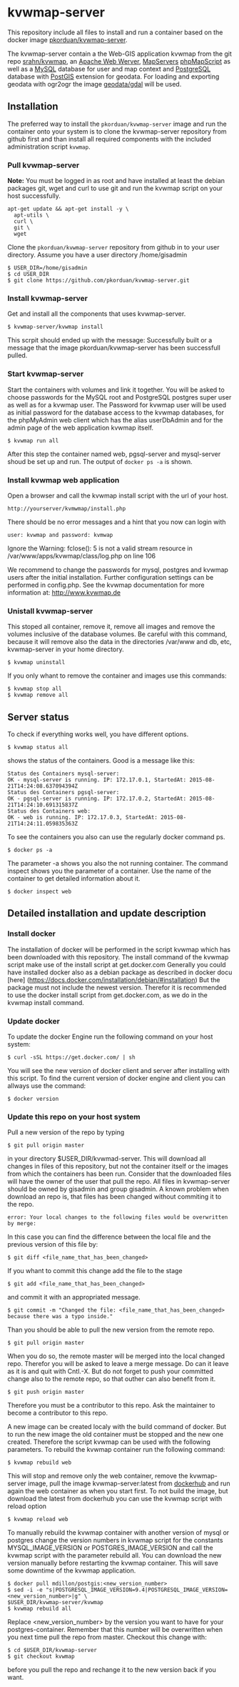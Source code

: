 # kvwmap-server

This repository include all files to install and run a container based on the docker
image [pkorduan/kvwmap-server](https://registry.hub.docker.com/u/pkorduan/kvwmap-server/).

The kvwmap-server contain a the Web-GIS application kvwmap from the git repo [srahn/kvwmap](https://github.com/srahn/kvwmap), an [Apache Web Werver](http://httpd.apache.org/),
[MapServers](http://mapserver.org/) [phpMapScript](http://mapserver.org/mapscript/php/index.html)
as well as a [MySQL](http://www.mysql.com/) database for user and map context and [PostgreSQL](http://www.postgres.org) database with [PostGIS](http://www.postgis.org) extension
for geodata. For loading and exporting geodata with ogr2ogr the image [geodata/gdal](https://hub.docker.com/r/geodata/gdal/) will be used.

## Installation
The preferred way to install the `pkorduan/kvwmap-server` image and run the container onto
your system is to clone the kvwmap-server repository from github first and than install
all required components with the included administration script `kvwmap`.

### Pull kvwmap-server
**Note:** You must be logged in as root and have installed at least the debian
packages git, wget and curl to use git and run the kvwmap script on your host successfully.

```
apt-get update && apt-get install -y \
  apt-utils \
  curl \
  git \
  wget
```

Clone the `pkorduan/kvwmap-server` repository from github in to your user
directory. Assume you have a user directory /home/gisadmin

```
$ USER_DIR=/home/gisadmin
$ cd USER_DIR
$ git clone https://github.com/pkorduan/kvwmap-server.git
```
### Install kvwmap-server
Get and install all the components that uses kvwmap-server.

```
$ kvwmap-server/kvwmap install
```

This scrpit should ended up with the message: Successfully built or a message that the image pkorduan/kvwmap-server has been successfull pulled.

### Start kvwmap-server
Start the containers with volumes and link it together. You will be asked to
choose passwords for the MySQL root and PostgreSQL postgres super user as well as for a kvwmap user. The Password for kvwmap user will be used as initial password for the database access to the kvwmap databases, for the phpMyAdmin web client which has the alias userDbAdmin and for the admin page of the web application kvwmap itself.

```
$ kvwmap run all
```

After this step the container named web, pgsql-server and mysql-server shoud be
set up and run. The output of `docker ps -a` is shown.

### Install kvwmap web application
Open a browser and call the kvwmap install script with the url of your host.

`http://yourserver/kvmwmap/install.php`

There should be no error messages and a hint that you now can login with

`user: kvwmap and password: kvmwap`

Ignore the Warning: fclose(): 5 is not a valid stream resource in /var/www/apps/kvwmap/class/log.php on line 106

We recommend to change the passwords for mysql, postgres and kvwmap users
after the initial installation. Further configuration settings can be performed
in config.php. See the kvwmap documentation for more information at:
<http://www.kvwmap.de>

### Unistall kvwmap-server
This stoped all container, remove it, remove all images and remove the volumes inclusive of the database volumes.
Be careful with this command, because it will remove also the data in the directories /var/www and db, etc, kvwmap-server in your home directory.

```
$ kvwmap uninstall
```

If you only whant to remove the container and images use this commands:

```
$ kvwmap stop all
$ kvwmap remove all
```

## Server status
To check if everything works well, you have different options.
```
$ kvwmap status all
```
shows the status of the containers. Good is a message like this:
```
Status des Containers mysql-server:
OK - mysql-server is running. IP: 172.17.0.1, StartedAt: 2015-08-21T14:24:08.637094394Z
Status des Containers pgsql-server:
OK - pgsql-server is running. IP: 172.17.0.2, StartedAt: 2015-08-21T14:24:10.691315837Z
Status des Containers web:
OK - web is running. IP: 172.17.0.3, StartedAt: 2015-08-21T14:24:11.059835363Z
```
To see the containers you also can use the regularly docker command ps. 
```
$ docker ps -a
```
The parameter -a shows you also the not running container. The command inspect shows you the parameter of a container. Use the name of the container to get detailed information about it.
```
$ docker inspect web
```

## Detailed installation and update description

### Install docker
The installation of docker will be performed in the script kvwmap which has been downloaded with this repository.
The install command of the kvwmap script make use of the install script at get.docker.com
Generally you could have installed docker also as a debian package as described in docker docu [here] (https://docs.docker.com/installation/debian/#installation) But the package must not include the newest version. Therefor it is recommended to use the docker install script from get.docker.com, as we do in the kvwmap install command.

### Update docker
To update the docker Engine run the following command on your host system:
```
$ curl -sSL https://get.docker.com/ | sh
```
You will see the new version of docker client and server after installing with this script. To find the current version of docker engine and client you can allways use the command:
```
$ docker version
```
### Update this repo on your host system
Pull a new version of the repo by typing
```
$ git pull origin master
```
in your directory $USER_DIR/kvwmad-server. This will download all changes in files of this repository, but not the container itself or the images from which the containers has been run. Consider that the downloaded files will have the owner of the user that pull the repo. All files in kvwmap-server should be owned by gisadmin and group gisadmin.
A known problem when download an repo is, that files has been changed without commiting it to the repo.
```
error: Your local changes to the following files would be overwritten by merge:
```
In this case you can find the difference between the local file and the previous version of this file by:
```
$ git diff <file_name_that_has_been_changed>
```
If you whant to commit this change add the file to the stage
```
$ git add <file_name_that_has_been_changed>
```
and commit it with an appropriated message.
```
$ git commit -m "Changed the file: <file_name_that_has_been_changed> because there was a typo inside."
```
Than you should be able to pull the new version from the remote repo.
```
$ git pull origin master
```
When you do so, the remote master will be merged into the local changed repo. Therefor you will be asked to leave a merge message. Do can it leave as it is and quit with Cntl.-X.
But do not forget to push your committed change also to the remote repo, so that outher can also benefit from it.
```
$ git push origin master
```
Therefore you must be a contributor to this repo. Ask the maintainer to become a contributor to this repo.

A new image can be created localy with the build command of docker. But to run the new image the old container must be stopped and the new one created. Therefore the script kvwmap can be used with the following parameters.
To rebuild the kvwmap container run the following command:
```
$ kvwmap rebuild web
```
This will stop and remove only the web container, remove the kvwmap-server image, pull the image kvwmap-server:latest from [dockerhub](https://hub.docker.com/r/pkorduan/kvwmap-server/) and run again the web container as when you start first.
To not build the image, but download the latest from dockerhub you can use the kvwmap script with reload option
```
$ kvwmap reload web
```
To manually rebuild the kvwmap container with another version of mysql or postgres change the version numbers in kvwmap script for the constants MYSQL_IMAGE_VERSION or POSTGRES_IMAGE_VERSION and call the kvwmap script with the parameter rebuild all. You can download the new version manually before restarting the kvwmap container. This will save some downtime of the kvwmap application.
```
$ docker pull mdillon/postgis:<new_version_number>
$ sed -i -e "s|POSTGRESQL_IMAGE_VERSION=9.4|POSTGRESQL_IMAGE_VERSION=<new_version_number>|g" \
$USER_DIR/kvwmap-server/kvwmap
$ kvwmap rebuild all
```
Replace <new_version_number> by the version you want to have for your postgres-container. Remember that this number will be overwritten when you next time pull the repo from master. Checkout this change with:
```
$ cd $USER_DIR/kvwmap-server
$ git checkout kvwmap
```
before you pull the repo and rechange it to the new version back if you want.
